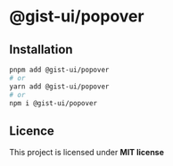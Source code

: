 # @gist-ui/popover



## Installation

```bash
pnpm add @gist-ui/popover
# or
yarn add @gist-ui/popover
# or
npm i @gist-ui/popover
```

## Licence

This project is licensed under **MIT license**